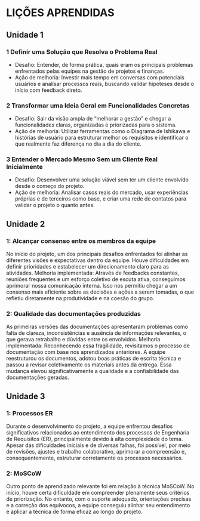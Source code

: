 # LIÇÕES APRENDIDAS
## Unidade 1
### 1 Definir uma Solução que Resolva o Problema Real
<ul>
<li>Desafio: Entender, de forma prática, quais eram os principais problemas enfrentados pelas equipes na gestão de projetos e finanças.</li>
<li>Ação de melhoria: Investir mais tempo em conversas com potenciais usuários e analisar processos reais, buscando validar hipóteses desde o início com feedback direto.</li>
</ul>

### 2 Transformar uma Ideia Geral em Funcionalidades Concretas
<ul>
<li>Desafio: Sair da visão ampla de “melhorar a gestão” e chegar a funcionalidades claras, organizadas e priorizadas para o sistema.</li>
<li>Ação de melhoria: Utilizar ferramentas como o Diagrama de Ishikawa e histórias de usuário para estruturar melhor os requisitos e identificar o que realmente faz diferença no dia a dia do cliente.</li>
</ul>

### 3 Entender o Mercado Mesmo Sem um Cliente Real Inicialmente
<ul>
<li>Desafio: Desenvolver uma solução viável sem ter um cliente envolvido desde o começo do projeto.</li>
<li>Ação de melhoria: Analisar casos reais do mercado, usar experiências próprias e de terceiros como base, e criar uma rede de contatos para validar o projeto o quanto antes.
</li>
</ul>

## Unidade 2
### 1: Alcançar consenso entre os membros da equipe
No início do projeto, um dos principais desafios enfrentados foi alinhar as diferentes visões e expectativas dentro da equipe. Houve dificuldades em definir prioridades e estabelecer um direcionamento claro para as atividades.
Melhoria implementada: Através de feedbacks constantes, reuniões frequentes e um esforço coletivo de escuta ativa, conseguimos aprimorar nossa comunicação interna. Isso nos permitiu chegar a um consenso mais eficiente sobre as decisões e ações a serem tomadas, o que refletiu diretamente na produtividade e na coesão do grupo.

### 2: Qualidade das documentações produzidas
As primeiras versões das documentações apresentaram problemas como falta de clareza, inconsistências e ausência de informações relevantes, o que gerava retrabalho e dúvidas entre os envolvidos.
Melhoria implementada: Reconhecendo essa fragilidade, revisitamos o processo de documentação com base nos aprendizados anteriores. A equipe reestruturou os documentos, adotou boas práticas de escrita técnica e passou a revisar coletivamente os materiais antes da entrega. Essa mudança elevou significativamente a qualidade e a confiabilidade das documentações geradas.

## Unidade 3
### 1: Processos ER
Durante o desenvolvimento do projeto, a equipe enfrentou desafios significativos relacionados ao entendimento dos processos de Engenharia de Requisitos (ER), principalmente devido à alta complexidade do tema. Apesar das dificuldades iniciais e de diversas falhas, foi possível, por meio de revisões, ajustes e trabalho colaborativo, aprimorar a compreensão e, consequentemente, estruturar corretamente os processos necessários.

### 2: MoSCoW
Outro ponto de aprendizado relevante foi em relação à técnica MoSCoW. No início, houve certa dificuldade em compreender plenamente seus critérios de priorização. No entanto, com o suporte adequado, orientações precisas e a correção dos equívocos, a equipe conseguiu alinhar seu entendimento e aplicar a técnica de forma eficaz ao longo do projeto.
